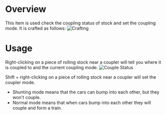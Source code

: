 # Overview
This item is used check the coupling status of stock and set the coupling mode.  It is crafted as follows:
![Crafting](immersiverailroading:wiki/images/hook1.png)

# Usage
Right-clicking on a piece of rolling stock near a coupler will tell you where it is coupled to and the current coupling mode.
![Couple Status](immersiverailroading:wiki/images/hook2.png)

Shift \+ right-clicking on a piece of rolling stock near a coupler will set the coupler mode.
* Shunting mode means that the cars can bump into each other, but they won't couple.
* Normal mode means that when cars bump into each other they will couple and form a train.